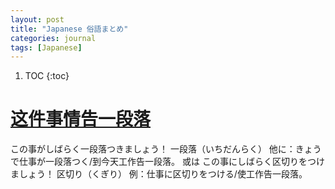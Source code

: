 ```yaml
---
layout: post
title: "Japanese 俗語まとめ"
categories: journal
tags: [Japanese]
---
```


1. TOC
{:toc}



# [这件事情告一段落](https://zhidao.baidu.com/question/42534774.html)

この事がしばらく一段落つきましょう！
一段落（いちだんらく）
他に：きょうで仕事が一段落つく/到今天工作告一段落。
或は
この事にしばらく区切りをつけましょう！
区切り（くぎり）
例：仕事に区切りをつける/使工作告一段落。
